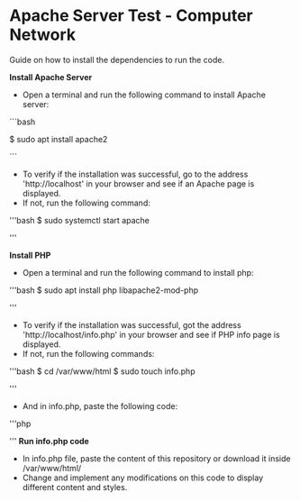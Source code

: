 # Apache Server Test - Computer Network 

Guide on how to install the dependencies to run the code.

**Install Apache Server**
- Open a terminal and run the following command to install Apache server:

´´´bash

$ sudo apt install apache2

´´´

- To verify if the installation was successful, go to the address 'http://localhost' in your browser and see if an Apache page is displayed.
- If not, run the following command:

'''bash
$ sudo systemctl start apache

'''

**Install PHP**
- Open a terminal and run the following command to install php:

'''bash
$ sudo apt install php libapache2-mod-php

'''
- To verify if the installation was successful, got the address 'http://localhost/info.php' in your browser and see if PHP info page is displayed.
- If not, run the following commands:

'''bash
$ cd /var/www/html
$ sudo touch info.php

'''
- And in info.php, paste the following code:

'''php
<?php
phpinfo();
?>

'''
**Run info.php code**
- In info.php file, paste the content of this repository or download it inside /var/www/html/
- Change and implement any modifications on this code to display different content and styles.


